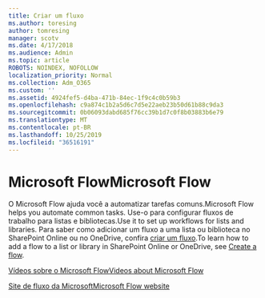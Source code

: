 ```yaml
---
title: Criar um fluxo
ms.author: toresing
author: tomresing
manager: scotv
ms.date: 4/17/2018
ms.audience: Admin
ms.topic: article
ROBOTS: NOINDEX, NOFOLLOW
localization_priority: Normal
ms.collection: Adm_O365
ms.custom: ''
ms.assetid: 4924fef5-d4ba-471b-84ec-1f9c4c0b59b3
ms.openlocfilehash: c9a874c1b2a5d6c7d5e22aeb23b50d61b88c9da3
ms.sourcegitcommit: 0b06093dabd685f76cc39b1d7c0f8b03883b6e79
ms.translationtype: MT
ms.contentlocale: pt-BR
ms.lasthandoff: 10/25/2019
ms.locfileid: "36516191"
---
```

# <a name="microsoft-flow"></a><span data-ttu-id="9cd5c-102">Microsoft Flow</span><span class="sxs-lookup"><span data-stu-id="9cd5c-102">Microsoft Flow</span></span>

<span data-ttu-id="9cd5c-103">O Microsoft Flow ajuda você a automatizar tarefas comuns.</span><span class="sxs-lookup"><span data-stu-id="9cd5c-103">Microsoft Flow helps you automate common tasks.</span></span> <span data-ttu-id="9cd5c-104">Use-o para configurar fluxos de trabalho para listas e bibliotecas.</span><span class="sxs-lookup"><span data-stu-id="9cd5c-104">Use it to set up workflows for lists and libraries.</span></span> <span data-ttu-id="9cd5c-105">Para saber como adicionar um fluxo a uma lista ou biblioteca no SharePoint Online ou no OneDrive, confira [criar um fluxo](https://go.microsoft.com/fwlink/?linkid=869408).</span><span class="sxs-lookup"><span data-stu-id="9cd5c-105">To learn how to add a flow to a list or library in SharePoint Online or OneDrive, see [Create a flow](https://go.microsoft.com/fwlink/?linkid=869408).</span></span>
  
[<span data-ttu-id="9cd5c-106">Vídeos sobre o Microsoft Flow</span><span class="sxs-lookup"><span data-stu-id="9cd5c-106">Videos about Microsoft Flow</span></span>](https://go.microsoft.com/fwlink/?linkid=864641)
  
[<span data-ttu-id="9cd5c-107">Site de fluxo da Microsoft</span><span class="sxs-lookup"><span data-stu-id="9cd5c-107">Microsoft Flow website</span></span>](https://go.microsoft.com/fwlink/?linkid=864642)
  

